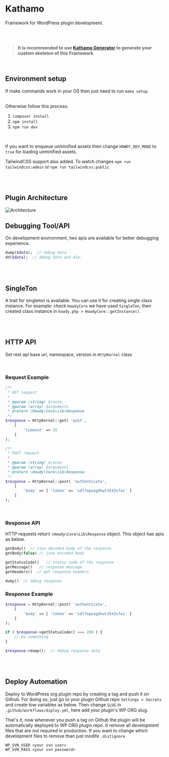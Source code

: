 # Kathamo
Framework for WordPress plugin development.

<br>
<br>

> **It is recommended to use [Kathamo Generator](https://github.com/CodesVault/kathamo-generator) to generate your custom skeleton of this Framework**

<br>

## Environment setup
If make commands work in your OS then just need to run `make setup`.

<br>
Otherwise follow this process:
<br>

1. `composer install`
2. `npm install`
3. `npm run dev`

<br>

If you want to enqueue unminified assets then change `HOWDY_DEV_MODE` to `true` for loading unminified assets.
<p>TailwindCSS support also added. To watch changes <code>npm run tailwindcss:admin</code> or <code>npm run tailwindcss:public</code></p>

<br>
<br>

## Plugin Architecture

![Architecture](https://abmsourav.com/welcome/wp-content/uploads/2022/10/howdy-WP-plugin-architecture.png)

## Debugging Tool/API
On development environment, two apis are available for better debugging experience.

```php
dump($data);  // debug data
dd($data);  // debug data and die.
```

<br>
<br>

## SingleTon
A trait for singleton is available. You can use it for creating single class instance.
For example: check `HowdyCore` we have used `SingleTon`, then created class instance in `howdy.php > HowdyCore::getInstance()`.

<br>
<br>

## HTTP API
Set rest api base url, namespace, version in `HttpKernel` class

<br>

### Request Example

```php
/**
 * GET request
 *
 * @param (string) $route
 * @param (array) $arguments
 * @return \Howdy\Core\Lib\Response
 */
$response = HttpKernel::get( 'post',
    [
        'timeout' => 25
    ]
);

/**
 * POST request
 *
 * @param (string) $route
 * @param (array) $arguments
 * @return \Howdy\Core\Lib\Response
 */
$response = HttpKernel::post( 'authenticate',
    [
        'body' => [ 'token' => 'sdlfepoagdhwt3543sfes' ]
    ]
);
```

<br>

### Response API
HTTP requests return `\Howdy\Core\Lib\Response` object. This object has apis as below.

```php
getBody()  // json decoded body of the response
getBody(false) // json encoded body

getStatusCode()   // status code of the response
getMessage()   // response message
getHeaders()  // get response headers

dump()  // debug response
```

### Response Example

```php
$response = HttpKernel::post( 'authenticate',
    [
        'body' => [ 'token' => 'sdlfepoagdhwt3543sfes' ]
    ]
);

if ( $response->getStatusCode() === 200 ) {
    // Do something
}

$response->dump();  // debug response data
```

<br>
<br>

## Deploy Automation

<p>Deploy to WordPress org plugin repo by creating a tag and push it on Github.
For doing so, just go to your plugin Github repo <code>Settings > Secrets</code> and create tow variables as below. Then change <code>SLUG</code> in <code>.github/workflows/diploy.yml</code>, here add your plugin's WP ORG slug.</p>
<p>That's it, now whenever you push a tag on Github the plugin will be automatically deployed to WP ORG plugin repo. It remove all development files that are not required in production. If you want to change which development files to remove than just modife <code>.distignore</code></p>

```
WP_SVN_USER <your svn user>
WP_SVN_PASS <your svn password>
```
